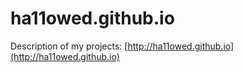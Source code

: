 # ha11owed.github.io
Description of my projects: [http://ha11owed.github.io](http://ha11owed.github.io)
